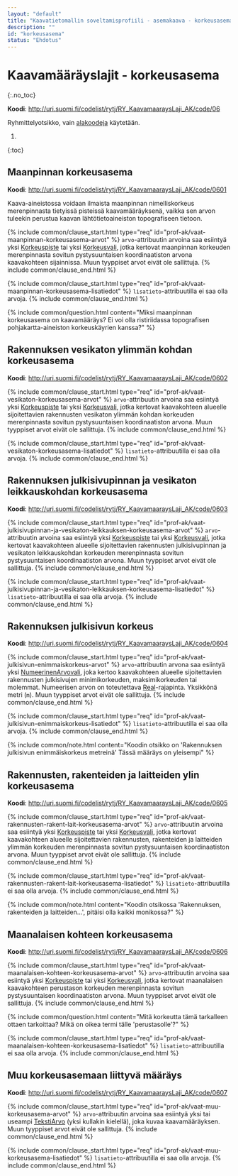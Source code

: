 ```yaml
---
layout: "default"
title: "Kaavatietomallin soveltamisprofiili - asemakaava - korkeusasema"
description: ""
id: "korkeusasema"
status: "Ehdotus"
---
```

# Kaavamääräyslajit - korkeusasema
{:.no_toc}

**Koodi**: <http://uri.suomi.fi/codelist/rytj/RY_KaavamaaraysLaji_AK/code/06>

Ryhmittelyotsikko, vain [alakoodeja](../../looginenmalli/elinkaarisaannot.html#elinkaari-vaat-alakoodi-maar) käytetään.

1. 
{:toc}

## Maanpinnan korkeusasema
**Koodi**: <http://uri.suomi.fi/codelist/rytj/RY_KaavamaaraysLaji_AK/code/0601>

Kaava-aineistossa voidaan ilmaista maanpinnan nimelliskorkeus merenpinnasta tietyissä pisteissä kaavamääräyksenä, vaikka sen arvon tuleekin perustua kaavan lähtötietoaineiston topografiseen tietoon.

{% include common/clause_start.html type="req" id="prof-ak/vaat-maanpinnan-korkeusasema-arvot" %}
```arvo```-attribuutin arvoina saa esiintyä yksi [Korkeuspiste](../../looginenmalli/dokumentaatio/#korkeuspiste) tai yksi [Korkeusvali](../../looginenmalli/dokumentaatio/#korkeusvali), jotka kertovat maanpinnan korkeuden merenpinnasta sovitun pystysuuntaisen koordinaatiston arvona kaavakohteen sijainnissa. Muun tyyppiset arvot eivät ole sallittuja.
{% include common/clause_end.html %}

{% include common/clause_start.html type="req" id="prof-ak/vaat-maanpinnan-korkeusasema-lisatiedot" %}
```lisatieto```-attribuutilla ei saa olla arvoja.
{% include common/clause_end.html %}

{% include common/question.html content="Miksi maanpinnan korkeusasema on kaavamääräys? Ei voi olla ristiriidassa topografisen pohjakartta-aineiston korkeuskäyrien kanssa?" %}

## Rakennuksen vesikaton ylimmän kohdan korkeusasema
**Koodi**: <http://uri.suomi.fi/codelist/rytj/RY_KaavamaaraysLaji_AK/code/0602>

{% include common/clause_start.html type="req" id="prof-ak/vaat-vesikaton-korkeusasema-arvot" %}
```arvo```-attribuutin arvoina saa esiintyä yksi [Korkeuspiste](../../looginenmalli/dokumentaatio/#korkeuspiste) tai yksi [Korkeusvali](../../looginenmalli/dokumentaatio/#korkeusvali), jotka kertovat kaavakohteen alueelle sijoitettavien rakennusten vesikaton ylimmän kohdan korkeuden merenpinnasta sovitun pystysuuntaisen koordinaatiston arvona. Muun tyyppiset arvot eivät ole sallittuja.
{% include common/clause_end.html %}

{% include common/clause_start.html type="req" id="prof-ak/vaat-vesikaton-korkeusasema-lisatiedot" %}
```lisatieto```-attribuutilla ei saa olla arvoja.
{% include common/clause_end.html %}


## Rakennuksen julkisivupinnan ja vesikaton leikkauskohdan korkeusasema
**Koodi**: <http://uri.suomi.fi/codelist/rytj/RY_KaavamaaraysLaji_AK/code/0603>

{% include common/clause_start.html type="req" id="prof-ak/vaat-julkisivupinnan-ja-vesikaton-leikkauksen-korkeusasema-arvot" %}
```arvo```-attribuutin arvoina saa esiintyä yksi [Korkeuspiste](../../looginenmalli/dokumentaatio/#korkeuspiste) tai yksi [Korkeusvali](../../looginenmalli/dokumentaatio/#korkeusvali), jotka kertovat kaavakohteen alueelle sijoitettavien rakennusten julkisivupinnan ja vesikaton leikkauskohdan korkeuden merenpinnasta sovitun pystysuuntaisen koordinaatiston arvona. Muun tyyppiset arvot eivät ole sallittuja.
{% include common/clause_end.html %}

{% include common/clause_start.html type="req" id="prof-ak/vaat-julkisivupinnan-ja-vesikaton-leikkauksen-korkeusasema-lisatiedot" %}
```lisatieto```-attribuutilla ei saa olla arvoja.
{% include common/clause_end.html %}

## Rakennuksen julkisivun korkeus
**Koodi**: <http://uri.suomi.fi/codelist/rytj/RY_KaavamaaraysLaji_AK/code/0604>

{% include common/clause_start.html type="req" id="prof-ak/vaat-julkisivun-enimmaiskorkeus-arvot" %}
```arvo```-attribuutin arvona saa esiintyä yksi [NumeerinenArvovali](../../looginenmalli/dokumentaatio/#numeerinenarvovali), joka kertoo kaavakohteen alueelle sijoitettavien rakennusten julkisivujen minimikorkeuden, maksimikorkeuden tai molemmat. Numeerisen arvon on toteutettava [Real](../../looginenmalli/dokumentaatio/#real)-rajapinta. Yksikkönä metri (```m```). Muun tyyppiset arvot eivät ole sallittuja.
{% include common/clause_end.html %}

{% include common/clause_start.html type="req" id="prof-ak/vaat-julkisivun-enimmaiskorkeus-lisatiedot" %}
```lisatieto```-attribuutilla ei saa olla arvoja.
{% include common/clause_end.html %}

{% include common/note.html content="Koodin otsikko on 'Rakennuksen julkisivun enimmäiskorkeus metreinä' Tässä määräys on yleisempi" %}

## Rakennusten, rakenteiden ja laitteiden ylin korkeusasema
**Koodi**: <http://uri.suomi.fi/codelist/rytj/RY_KaavamaaraysLaji_AK/code/0605>

{% include common/clause_start.html type="req" id="prof-ak/vaat-rakennusten-rakent-lait-korkeusasema-arvot" %}
```arvo```-attribuutin arvoina saa esiintyä yksi [Korkeuspiste](../../looginenmalli/dokumentaatio/#korkeuspiste) tai yksi [Korkeusvali](../../looginenmalli/dokumentaatio/#korkeusvali), jotka kertovat kaavakohteen alueelle sijoitettavien rakennusten, rakenteiden ja laitteiden ylimmän korkeuden merenpinnasta sovitun pystysuuntaisen koordinaatiston arvona. Muun tyyppiset arvot eivät ole sallittuja.
{% include common/clause_end.html %}

{% include common/clause_start.html type="req" id="prof-ak/vaat-rakennusten-rakent-lait-korkeusasema-lisatiedot" %}
```lisatieto```-attribuutilla ei saa olla arvoja.
{% include common/clause_end.html %}

{% include common/note.html content="Koodin otsikossa 'Rakennuksen, rakenteiden ja laitteiden...', pitäisi olla kaikki monikossa?" %}

## Maanalaisen kohteen korkeusasema
**Koodi**: <http://uri.suomi.fi/codelist/rytj/RY_KaavamaaraysLaji_AK/code/0606>

{% include common/clause_start.html type="req" id="prof-ak/vaat-maanalaisen-kohteen-korkeusasema-arvot" %}
```arvo```-attribuutin arvoina saa esiintyä yksi [Korkeuspiste](../../looginenmalli/dokumentaatio/#korkeuspiste) tai yksi [Korkeusvali](../../looginenmalli/dokumentaatio/#korkeusvali), jotka kertovat maanalaisen kaavakohteen perustason korkeuden merenpinnasta sovitun pystysuuntaisen koordinaatiston arvona. Muun tyyppiset arvot eivät ole sallittuja.
{% include common/clause_end.html %}

{% include common/question.html content="Mitä korkeutta tämä tarkalleen ottaen tarkoittaa? Mikä on oikea termi tälle 'perustasolle'?" %}

{% include common/clause_start.html type="req" id="prof-ak/vaat-maanalaisen-kohteen-korkeusasema-lisatiedot" %}
```lisatieto```-attribuutilla ei saa olla arvoja.
{% include common/clause_end.html %}

## Muu korkeusasemaan liittyvä määräys
**Koodi**: <http://uri.suomi.fi/codelist/rytj/RY_KaavamaaraysLaji_AK/code/0607>

{% include common/clause_start.html type="req" id="prof-ak/vaat-muu-korkeusasema-arvot" %}
```arvo```-attribuutin arvoina saa esiintyä yksi tai useampi [TekstiArvo](../../looginenmalli/dokumentaatio/#tekstiarvo) (yksi kullakin kielellä), joka kuvaa kaavamääräyksen. Muun tyyppiset arvot eivät ole sallittuja.
{% include common/clause_end.html %}

{% include common/clause_start.html type="req" id="prof-ak/vaat-muu-korkeusasema-lisatiedot" %}
```lisatieto```-attribuutilla ei saa olla arvoja.
{% include common/clause_end.html %}